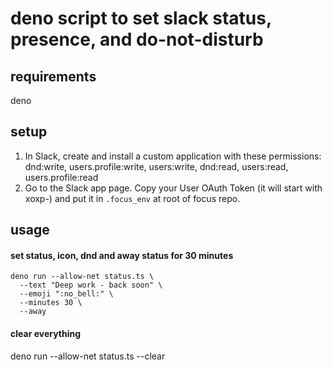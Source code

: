 # deno script to set slack status, presence, and do-not-disturb 

## requirements
deno

## setup
1. In Slack, create and install a custom application with these permissions: dnd:write, users.profile:write, users:write, dnd:read, users:read, users.profile:read
2. Go to the Slack app page.  Copy your User OAuth Token (it will start with xoxp-) and put it in `.focus_env` at root of focus repo.

## usage
#### set status, icon, dnd and away status for 30 minutes
```
deno run --allow-net status.ts \
  --text "Deep work - back soon" \
  --emoji ":no_bell:" \
  --minutes 30 \
  --away
```

#### clear everything
deno run --allow-net status.ts --clear